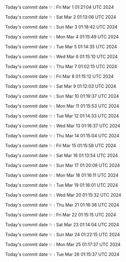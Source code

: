 Today's commit date ✨ : Fri Mar 1 01:21:04 UTC 2024 

Today's commit date ✨ : Sat Mar 2 01:13:06 UTC 2024 

Today's commit date ✨ : Sun Mar 3 01:18:42 UTC 2024 

Today's commit date ✨ : Mon Mar 4 01:15:49 UTC 2024 

Today's commit date ✨ : Tue Mar 5 01:14:35 UTC 2024 

Today's commit date ✨ : Wed Mar 6 01:15:10 UTC 2024 

Today's commit date ✨ : Thu Mar 7 01:02:15 UTC 2024 

Today's commit date ✨ : Fri Mar 8 01:15:12 UTC 2024 

Today's commit date ✨ : Sat Mar 9 01:12:03 UTC 2024 

Today's commit date ✨ : Sun Mar 10 01:19:37 UTC 2024 

Today's commit date ✨ : Mon Mar 11 01:15:53 UTC 2024 

Today's commit date ✨ : Tue Mar 12 01:14:33 UTC 2024 

Today's commit date ✨ : Wed Mar 13 01:16:37 UTC 2024 

Today's commit date ✨ : Thu Mar 14 01:15:04 UTC 2024 

Today's commit date ✨ : Fri Mar 15 01:15:58 UTC 2024 

Today's commit date ✨ : Sat Mar 16 01:13:54 UTC 2024 

Today's commit date ✨ : Sun Mar 17 01:20:08 UTC 2024 

Today's commit date ✨ : Mon Mar 18 01:16:11 UTC 2024 

Today's commit date ✨ : Tue Mar 19 01:16:01 UTC 2024 

Today's commit date ✨ : Wed Mar 20 01:15:32 UTC 2024 

Today's commit date ✨ : Thu Mar 21 01:16:36 UTC 2024 

Today's commit date ✨ : Fri Mar 22 01:15:15 UTC 2024 

Today's commit date ✨ : Sat Mar 23 01:14:04 UTC 2024 

Today's commit date ✨ : Sun Mar 24 01:22:15 UTC 2024 

Today's commit date ✨ : Mon Mar 25 01:17:37 UTC 2024 

Today's commit date ✨ : Tue Mar 26 01:15:37 UTC 2024 

